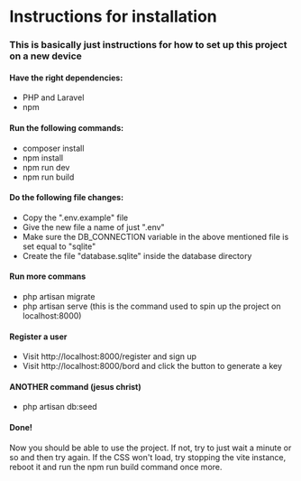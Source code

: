 # Instructions for installation

### This is basically just instructions for how to set up this project on a new device

#### Have the right dependencies:

-   PHP and Laravel
-   npm

#### Run the following commands:

-   composer install
-   npm install
-   npm run dev
-   npm run build

#### Do the following file changes:

-   Copy the ".env.example" file
-   Give the new file a name of just ".env"
-   Make sure the DB_CONNECTION variable in the above mentioned file is set equal to "sqlite"
-   Create the file "database.sqlite" inside the database directory

#### Run more commans

-   php artisan migrate
-   php artisan serve (this is the command used to spin up the project on localhost:8000)

#### Register a user

-   Visit http://localhost:8000/register and sign up
-   Visit http://localhost:8000/bord and click the button to generate a key

#### ANOTHER command (jesus christ)

-   php artisan db:seed

#### Done!

Now you should be able to use the project. If not, try to just wait a minute or so and then try again.
If the CSS won't load, try stopping the vite instance, reboot it and run the npm run build command once more.
